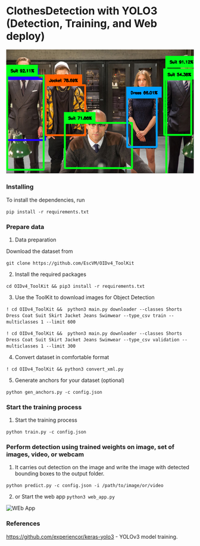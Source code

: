 # ClothesDetection with YOLO3 (Detection, Training, and Web deploy)

![Example image](./output/Kingsman.png)

### Installing
To install the dependencies, run

```pip install -r requirements.txt```

### Prepare data
1. Data preparation

Download the dataset from 

```git clone https://github.com/EscVM/OIDv4_ToolKit```

2. Install the required packages

```cd OIDv4_ToolKit && pip3 install -r requirements.txt```

3. Use the ToolKit to download images for Object Detection

```! cd OIDv4_ToolKit &&  python3 main.py downloader --classes Shorts Dress Coat Suit Skirt Jacket Jeans Swimwear --type_csv train --multiclasses 1 --limit 600```

```! cd OIDv4_ToolKit &&  python3 main.py downloader --classes Shorts Dress Coat Suit Skirt Jacket Jeans Swimwear --type_csv validation --multiclasses 1 --limit 300```

4. Convert dataset in comfortable format

```! cd OIDv4_ToolKit && python3 convert_xml.py```

5. Generate anchors for your dataset (optional)

```python gen_anchors.py -c config.json```

### Start the training process
1. Start the training process

```python train.py -c config.json```

### Perform detection using trained weights on image, set of images, video, or webcam
1. It carries out detection on the image and write the image with detected bounding boxes to the output folder.

```python predict.py -c config.json -i /path/to/image/or/video```

2. or Start the web app
```python3 web_app.py```

![WEb App](./temp/screenshot_web_app.png)

### References
https://github.com/experiencor/keras-yolo3 - YOLOv3 model training.